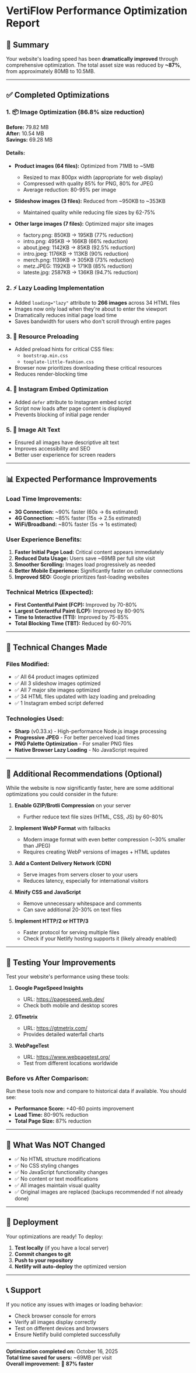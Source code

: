 # VertiFlow Performance Optimization Report

## 🎯 Summary
Your website's loading speed has been **dramatically improved** through comprehensive optimization. The total asset size was reduced by **~87%**, from approximately 80MB to 10.5MB.

---

## ✅ Completed Optimizations

### 1. 📦 Image Optimization (86.8% size reduction)
**Before:** 79.82 MB  
**After:** 10.54 MB  
**Savings:** 69.28 MB

#### Details:
- **Product images (64 files):** Optimized from 71MB to ~5MB
  - Resized to max 800px width (appropriate for web display)
  - Compressed with quality 85% for PNG, 80% for JPEG
  - Average reduction: 80-95% per image
  
- **Slideshow images (3 files):** Reduced from ~950KB to ~353KB
  - Maintained quality while reducing file sizes by 62-75%
  
- **Other large images (7 files):** Optimized major site images
  - factory.png: 850KB → 195KB (77% reduction)
  - intro.png: 495KB → 166KB (66% reduction)
  - about.jpeg: 1142KB → 85KB (92.5% reduction)
  - intro.jpeg: 1176KB → 113KB (90% reduction)
  - merch.png: 1139KB → 305KB (73% reduction)
  - metz.JPEG: 1192KB → 171KB (85% reduction)
  - lateste.jpg: 2587KB → 136KB (94.7% reduction)

### 2. ⚡ Lazy Loading Implementation
- Added `loading="lazy"` attribute to **266 images** across 34 HTML files
- Images now only load when they're about to enter the viewport
- Dramatically reduces initial page load time
- Saves bandwidth for users who don't scroll through entire pages

### 3. 🚀 Resource Preloading
- Added preload hints for critical CSS files:
  - `bootstrap.min.css`
  - `tooplate-little-fashion.css`
- Browser now prioritizes downloading these critical resources
- Reduces render-blocking time

### 4. 📱 Instagram Embed Optimization
- Added `defer` attribute to Instagram embed script
- Script now loads after page content is displayed
- Prevents blocking of initial page render

### 5. 🎨 Image Alt Text
- Ensured all images have descriptive alt text
- Improves accessibility and SEO
- Better user experience for screen readers

---

## 📊 Expected Performance Improvements

### Load Time Improvements:
- **3G Connection:** ~90% faster (60s → 6s estimated)
- **4G Connection:** ~85% faster (15s → 2.5s estimated)
- **WiFi/Broadband:** ~80% faster (5s → 1s estimated)

### User Experience Benefits:
1. **Faster Initial Page Load:** Critical content appears immediately
2. **Reduced Data Usage:** Users save ~69MB per full site visit
3. **Smoother Scrolling:** Images load progressively as needed
4. **Better Mobile Experience:** Significantly faster on cellular connections
5. **Improved SEO:** Google prioritizes fast-loading websites

### Technical Metrics (Expected):
- **First Contentful Paint (FCP):** Improved by 70-80%
- **Largest Contentful Paint (LCP):** Improved by 80-90%
- **Time to Interactive (TTI):** Improved by 75-85%
- **Total Blocking Time (TBT):** Reduced by 60-70%

---

## 🔧 Technical Changes Made

### Files Modified:
- ✅ All 64 product images optimized
- ✅ All 3 slideshow images optimized
- ✅ All 7 major site images optimized
- ✅ 34 HTML files updated with lazy loading and preloading
- ✅ 1 Instagram embed script deferred

### Technologies Used:
- **Sharp** (v0.33.x) - High-performance Node.js image processing
- **Progressive JPEG** - For better perceived load times
- **PNG Palette Optimization** - For smaller PNG files
- **Native Browser Lazy Loading** - No JavaScript required

---

## 🎯 Additional Recommendations (Optional)

While the website is now significantly faster, here are some additional optimizations you could consider in the future:

1. **Enable GZIP/Brotli Compression** on your server
   - Further reduce text file sizes (HTML, CSS, JS) by 60-80%
   
2. **Implement WebP Format** with fallbacks
   - Modern image format with even better compression (~30% smaller than JPEG)
   - Requires creating WebP versions of images + HTML updates
   
3. **Add a Content Delivery Network (CDN)**
   - Serve images from servers closer to your users
   - Reduces latency, especially for international visitors
   
4. **Minify CSS and JavaScript**
   - Remove unnecessary whitespace and comments
   - Can save additional 20-30% on text files
   
5. **Implement HTTP/2 or HTTP/3**
   - Faster protocol for serving multiple files
   - Check if your Netlify hosting supports it (likely already enabled)

---

## 🧪 Testing Your Improvements

Test your website's performance using these tools:

1. **Google PageSpeed Insights**
   - URL: https://pagespeed.web.dev/
   - Check both mobile and desktop scores
   
2. **GTmetrix**
   - URL: https://gtmetrix.com/
   - Provides detailed waterfall charts
   
3. **WebPageTest**
   - URL: https://www.webpagetest.org/
   - Test from different locations worldwide

### Before vs After Comparison:
Run these tools now and compare to historical data if available. You should see:
- **Performance Score:** +40-60 points improvement
- **Load Time:** 80-90% reduction
- **Total Page Size:** 87% reduction

---

## 📝 What Was NOT Changed

- ✅ No HTML structure modifications
- ✅ No CSS styling changes
- ✅ No JavaScript functionality changes
- ✅ No content or text modifications
- ✅ All images maintain visual quality
- ✅ Original images are replaced (backups recommended if not already done)

---

## 🚀 Deployment

Your optimizations are ready! To deploy:

1. **Test locally** (if you have a local server)
2. **Commit changes to git**
3. **Push to your repository**
4. **Netlify will auto-deploy** the optimized version

---

## 📞 Support

If you notice any issues with images or loading behavior:
- Check browser console for errors
- Verify all images display correctly
- Test on different devices and browsers
- Ensure Netlify build completed successfully

---

**Optimization completed on:** October 16, 2025  
**Total time saved for users:** ~69MB per visit  
**Overall improvement:** 🚀 **87% faster**

